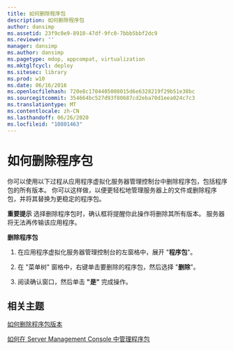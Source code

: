 ```yaml
---
title: 如何删除程序包
description: 如何删除程序包
author: dansimp
ms.assetid: 23f9c0e9-8910-47df-9fc0-7bbb5bbf2dc9
ms.reviewer: ''
manager: dansimp
ms.author: dansimp
ms.pagetype: mdop, appcompat, virtualization
ms.mktglfcycl: deploy
ms.sitesec: library
ms.prod: w10
ms.date: 06/16/2016
ms.openlocfilehash: 720e8c1704405008015d6e6328219f29b51e38bc
ms.sourcegitcommit: 354664bc527d93f80687cd2eba70d1eea024c7c3
ms.translationtype: MT
ms.contentlocale: zh-CN
ms.lasthandoff: 06/26/2020
ms.locfileid: "10801463"
---
```

# 如何删除程序包


你可以使用以下过程从应用程序虚拟化服务器管理控制台中删除程序包，包括程序包的所有版本。 你可以这样做，以便更轻松地管理服务器上的文件或删除程序包，并将其替换为更稳定的程序包。

**重要提示** 选择删除程序包时，确认框将提醒你此操作将删除其所有版本。 服务器将无法再传输该应用程序。

 

**删除程序包**

1.  在应用程序虚拟化服务器管理控制台的左窗格中，展开 "**程序包**"。

2.  在 "菜单树" 窗格中，右键单击要删除的程序包，然后选择 "**删除**"。

3.  阅读确认窗口，然后单击 **"是"** 完成操作。

## 相关主题


[如何删除程序包版本](how-to-delete-a-package-version.md)

[如何在 Server Management Console 中管理程序包](how-to-manage-packages-in-the-server-management-console.md)

 

 





